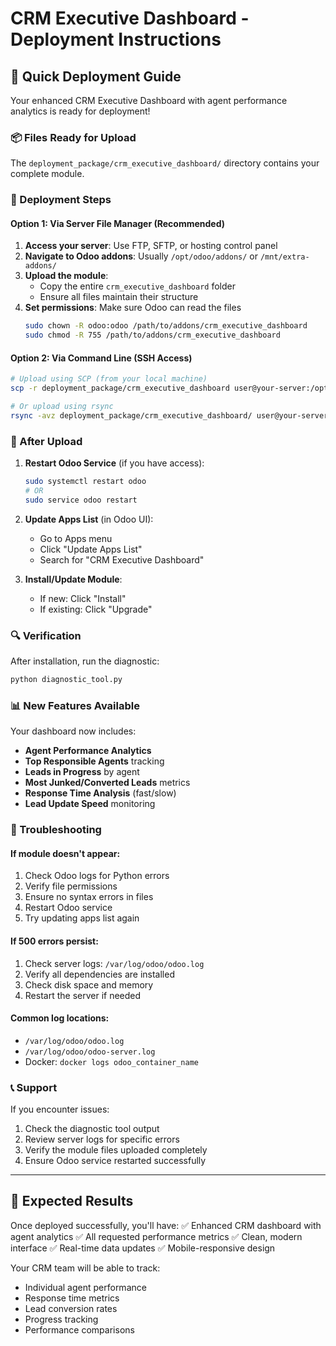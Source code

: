 # CRM Executive Dashboard - Deployment Instructions

## 🚀 Quick Deployment Guide

Your enhanced CRM Executive Dashboard with agent performance analytics is ready for deployment!

### 📦 Files Ready for Upload
The `deployment_package/crm_executive_dashboard/` directory contains your complete module.

### 🔧 Deployment Steps

#### Option 1: Via Server File Manager (Recommended)
1. **Access your server**: Use FTP, SFTP, or hosting control panel
2. **Navigate to Odoo addons**: Usually `/opt/odoo/addons/` or `/mnt/extra-addons/`
3. **Upload the module**: 
   - Copy the entire `crm_executive_dashboard` folder
   - Ensure all files maintain their structure
4. **Set permissions**: Make sure Odoo can read the files
   ```bash
   sudo chown -R odoo:odoo /path/to/addons/crm_executive_dashboard
   sudo chmod -R 755 /path/to/addons/crm_executive_dashboard
   ```

#### Option 2: Via Command Line (SSH Access)
```bash
# Upload using SCP (from your local machine)
scp -r deployment_package/crm_executive_dashboard user@your-server:/opt/odoo/addons/

# Or upload using rsync
rsync -avz deployment_package/crm_executive_dashboard/ user@your-server:/opt/odoo/addons/crm_executive_dashboard/
```

### 🔄 After Upload

1. **Restart Odoo Service** (if you have access):
   ```bash
   sudo systemctl restart odoo
   # OR
   sudo service odoo restart
   ```

2. **Update Apps List** (in Odoo UI):
   - Go to Apps menu
   - Click "Update Apps List"
   - Search for "CRM Executive Dashboard"

3. **Install/Update Module**:
   - If new: Click "Install"
   - If existing: Click "Upgrade"

### 🔍 Verification

After installation, run the diagnostic:
```bash
python diagnostic_tool.py
```

### 📊 New Features Available

Your dashboard now includes:
- **Agent Performance Analytics**
- **Top Responsible Agents** tracking
- **Leads in Progress** by agent
- **Most Junked/Converted Leads** metrics
- **Response Time Analysis** (fast/slow)
- **Lead Update Speed** monitoring

### 🐛 Troubleshooting

#### If module doesn't appear:
1. Check Odoo logs for Python errors
2. Verify file permissions
3. Ensure no syntax errors in files
4. Restart Odoo service
5. Try updating apps list again

#### If 500 errors persist:
1. Check server logs: `/var/log/odoo/odoo.log`
2. Verify all dependencies are installed
3. Check disk space and memory
4. Restart the server if needed

#### Common log locations:
- `/var/log/odoo/odoo.log`
- `/var/log/odoo/odoo-server.log`
- Docker: `docker logs odoo_container_name`

### 📞 Support

If you encounter issues:
1. Check the diagnostic tool output
2. Review server logs for specific errors
3. Verify the module files uploaded completely
4. Ensure Odoo service restarted successfully

---

## 🎯 Expected Results

Once deployed successfully, you'll have:
✅ Enhanced CRM dashboard with agent analytics
✅ All requested performance metrics
✅ Clean, modern interface
✅ Real-time data updates
✅ Mobile-responsive design

Your CRM team will be able to track:
- Individual agent performance
- Response time metrics
- Lead conversion rates
- Progress tracking
- Performance comparisons
